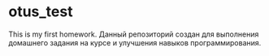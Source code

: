 # otus_test
This is my first homework.
Данный репозиторий создан для выполнения домашнего задания на курсе  и улучшения навыков программирования.
